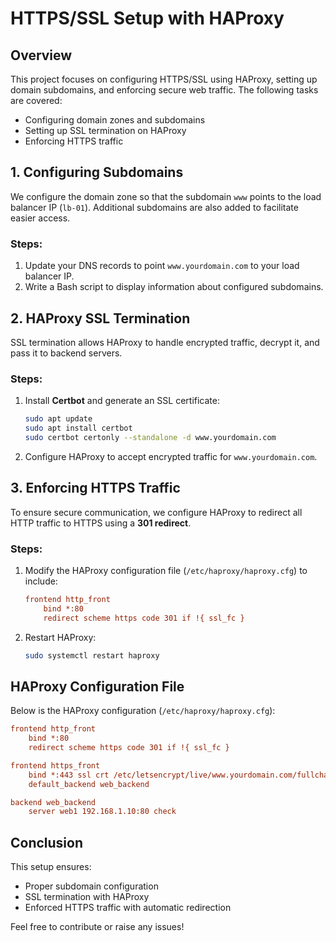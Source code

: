 # HTTPS/SSL Setup with HAProxy

## Overview
This project focuses on configuring HTTPS/SSL using HAProxy, setting up domain subdomains, and enforcing secure web traffic. The following tasks are covered:

- Configuring domain zones and subdomains
- Setting up SSL termination on HAProxy
- Enforcing HTTPS traffic

## 1. Configuring Subdomains
We configure the domain zone so that the subdomain `www` points to the load balancer IP (`lb-01`). Additional subdomains are also added to facilitate easier access.

### Steps:
1. Update your DNS records to point `www.yourdomain.com` to your load balancer IP.
2. Write a Bash script to display information about configured subdomains.

## 2. HAProxy SSL Termination
SSL termination allows HAProxy to handle encrypted traffic, decrypt it, and pass it to backend servers.

### Steps:
1. Install **Certbot** and generate an SSL certificate:
   ```bash
   sudo apt update
   sudo apt install certbot
   sudo certbot certonly --standalone -d www.yourdomain.com
   ```
2. Configure HAProxy to accept encrypted traffic for `www.yourdomain.com`.

## 3. Enforcing HTTPS Traffic
To ensure secure communication, we configure HAProxy to redirect all HTTP traffic to HTTPS using a **301 redirect**.

### Steps:
1. Modify the HAProxy configuration file (`/etc/haproxy/haproxy.cfg`) to include:
   ```cfg
   frontend http_front
       bind *:80
       redirect scheme https code 301 if !{ ssl_fc }
   ```

2. Restart HAProxy:
   ```bash
   sudo systemctl restart haproxy
   ```

## HAProxy Configuration File
Below is the HAProxy configuration (`/etc/haproxy/haproxy.cfg`):
```cfg
frontend http_front
    bind *:80
    redirect scheme https code 301 if !{ ssl_fc }

frontend https_front
    bind *:443 ssl crt /etc/letsencrypt/live/www.yourdomain.com/fullchain.pem 
    default_backend web_backend

backend web_backend
    server web1 192.168.1.10:80 check
```

## Conclusion
This setup ensures:
- Proper subdomain configuration
- SSL termination with HAProxy
- Enforced HTTPS traffic with automatic redirection

Feel free to contribute or raise any issues!

